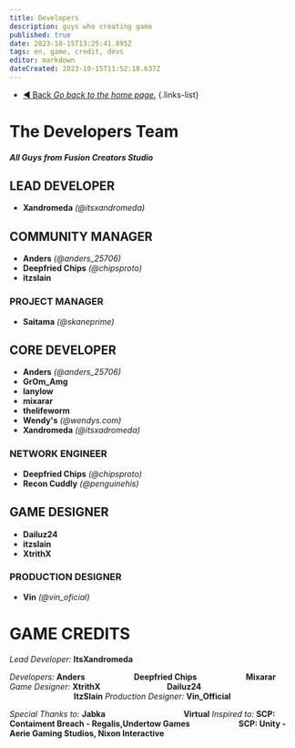 ```yaml
---
title: Developers
description: guys who creating game
published: true
date: 2023-10-15T13:25:41.895Z
tags: en, game, credit, devs
editor: markdown
dateCreated: 2023-10-15T11:52:10.637Z
---
```


- [:arrow_backward: Back *Go back to the home page.*](/en/home)
{.links-list}
# The Developers Team
##### All Guys from Fusion Creators Studio
## LEAD DEVELOPER
- **Xandromeda** *(@itsxandromeda)*
## COMMUNITY MANAGER
- **Anders** *(@anders_25706)*
- **Deepfried Chips** *(@chipsproto)*
- **itzslain**
### PROJECT MANAGER
- **Saitama** *(@skaneprime)*
## CORE DEVELOPER
- **Anders** *(@anders_25706)*
- **GrOm_Amg**
- **lanylow**
- **mixarar**
- **thelifeworm**
- **Wendy's** *(@wendys.com)*
- **Xandromeda** *(@itsxadromeda)*
### NETWORK ENGINEER
- **Deepfried Chips** *(@chipsproto)*
- **Recon Cuddly** *(@penguinehis)*
## GAME DESIGNER
- **Dailuz24**
- **itzslain**
- **XtrithX**
### PRODUCTION DESIGNER
- **Vin** *(@vin_oficial)*

# GAME CREDITS
*Lead Developer:* **ItsXandromeda**

*Developers:* **Anders**
⠀⠀⠀⠀⠀⠀⠀⠀**Deepfried Chips**
⠀⠀⠀⠀⠀⠀⠀⠀**Mixarar**
*Game Designer:* **XtrithX**
⠀⠀⠀⠀⠀⠀⠀⠀⠀⠀⠀**Dailuz24**
⠀⠀⠀⠀⠀⠀⠀⠀⠀⠀⠀**ItzSlain**
*Production Designer:* **Vin_Official**

*Special Thanks to:* **Jabka**
⠀⠀⠀⠀⠀⠀⠀⠀⠀⠀⠀⠀⠀**Virtual**
*Inspired to:* **SCP: Contaiment Breach - Regalis,Undertow Games
⠀⠀⠀⠀⠀⠀⠀⠀SCP: Unity - Aerie Gaming Studios, Nixon Interactive**